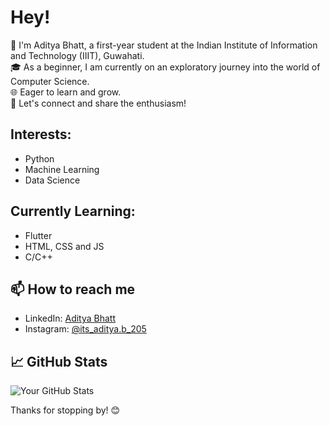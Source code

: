 # Hey!

👋 I'm Aditya Bhatt, a first-year student at the Indian Institute of Information and Technology (IIIT), Guwahati.   
🎓 As a beginner, I am currently on an exploratory journey into the world of Computer Science.   
🌐 Eager to learn and grow.   
🚀 Let's connect and share the enthusiasm!   

## Interests:
- Python
- Machine Learning
- Data Science


## Currently Learning:
- Flutter
- HTML, CSS and JS
- C/C++


## 📫 How to reach me

- LinkedIn: [Aditya Bhatt](www.linkedin.com/in/adityabhatt205)
- Instagram: [@its_aditya.b_205](https://www.instagram.com/its_aditya.b_205/)


## 📈 GitHub Stats

![Your GitHub Stats](https://github-readme-stats.vercel.app/api?username=adityabhatt205&show_icons=true&hide=issues&count_private=true)

Thanks for stopping by! 😊

